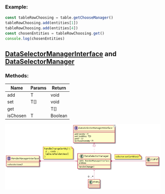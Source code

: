 ### Example:

```javascript
const tableRowChoosing = table.getChooseManager()
tableRowChoosing.add(entities[1])
tableRowChoosing.add(entities[4])
const chosenEntities = tableRowChoosing.get()
console.log(chosenEntities)
```

## [DataSelectorManagerInterface](DataSelectorManagerInterface.js) and [DataSelectorManager](DataSelectorManager.js)

### Methods:

| Name | Params | Return |
| --- | --- | --- |
| add | T | void |
| set | T[] | void |
| get | | T[] | 
| isChosen | T | Boolean | 


![DataSelectorManager](./DataSelectorManager.png)
